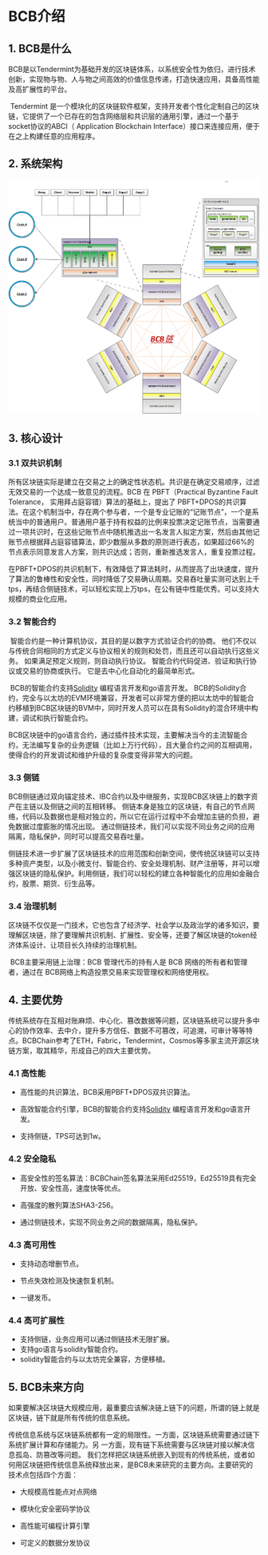 # BCB介绍

## 1. BCB是什么

​        BCB是以Tendermint为基础开发的区块链体系，以系统安全性为依归，进行技术创新，实现物与物、人与物之间高效的价值信息传递，打造快速应用，具备高性能及高扩展性的平台。

​        Tendermint 是一个模块化的区块链软件框架，支持开发者个性化定制自己的区块链，它提供了一个已存在的包含网络层和共识层的通用引擎，通过一个基于socket协议的ABCI（ Application  Blockchain  Interface）接口来连接应用，便于在之上构建任意的应用程序。 

## 2. 系统架构

<img src=".\p\BCB-arch-3.png" style="zoom:75%;" />

## 3. 核心设计

### 3.1 双共识机制

​        所有区块链实际是建立在交易之上的确定性状态机。共识是在确定交易顺序，过滤无效交易的一个达成一致意见的流程。BCB 在 PBFT（Practical Byzantine Fault Tolerance， 实用拜占庭容错）算法的基础上，提出了 PBFT+DPOS的共识算法。在这个机制当中，存在两个参与者，一个是专业记账的“记账节点”，一个是系统当中的普通用户。普通用户基于持有权益的比例来投票决定记账节点，当需要通过一项共识时，在这些记账节点中随机推选出一名发言人拟定方案，然后由其他记账节点根据拜占庭容错算法，即少数服从多数的原则进行表态，如果超过66%的节点表示同意发言人方案，则共识达成；否则，重新推选发言人，重复投票过程。

​       在PBFT+DPOS的共识机制下，有效降低了算法耗时，从而提高了出块速度，提升了算法的鲁棒性和安全性，同时降低了交易确认周期。交易吞吐量实测可达到上千tps，再结合侧链技术，可以轻松实现上万tps，在公有链中性能优秀。可以支持大规模的商业化应用。

### 3.2 智能合约

​        智能合约是一种计算机协议，其目的是以数字方式验证合约的协商。 他们不仅以与传统合同相同的方式定义与协议相关的规则和处罚，而且还可以自动执行这些义务。 如果满足预定义规则，则自动执行协议。 智能合约代码促进、验证和执行协议或交易的协商或执行。 它是去中心化自动化的最简单形式。

​        BCB的智能合约支持[Solidity](https://en.wikipedia.org/wiki/Solidity) 编程语言开发和go语言开发。 BCB的Solidity合约，完全与以太坊的EVM环境兼容，开发者可以非常方便的把以太坊中的智能合约移植到BCB区块链的BVM中，同时开发人员可以在具有Solidity的混合环境中构建，调试和执行智能合约。

​      BCB区块链中的go语言合约，通过插件技术实现，主要解决当今的主流智能合约，无法编写复杂的业务逻辑（比如上万行代码），且大量合约之间的互相调用，使得合约的开发调试和维护升级的复杂度变得非常大的问题。

### 3.3 侧链

​       BCB侧链通过双向锚定技术、IBC合约以及中继服务，实现BCB区块链上的数字资产在主链以及侧链之间的互相转移。  侧链本身是独立的区块链，有自己的节点网络，代码以及数据也是相对独立的，所以它在运行过程中不会增加主链的负担，避免数据过度膨胀的情况出现。 通过侧链技术，我们可以实现不同业务之间的应用隔离，隐私保护，同时可以提高交易吞吐量。 

​        侧链技术进一步扩展了区块链技术的应用范围和创新空间，使传统区块链可以支持多种资产类型，以及小微支付、智能合约、安全处理机制、财产注册等，并可以增强区块链的隐私保护。利用侧链，我们可以轻松的建立各种智能化的应用如金融合约，股票、期货、衍生品等。 

### 3.4 治理机制

​       区块链不仅仅是一门技术，它也包含了经济学、社会学以及政治学的诸多知识，要理解区块链，除了要理解共识机制、扩展性、安全等，还要了解区块链的token经济体系设计、让项目长久持续的治理机制。

​        BCB主要采用链上治理：BCB 管理代币的持有人是 BCB 网络的所有者和管理者，通过在 BCB网络上构造投票交易来实现管理权和网络使用权。

## 4. 主要优势

​        传统系统存在互相对账麻烦、中心化、篡改数据等问题，区块链系统可以提升多中⼼的协作效率、去中介，提升多⽅信任、数据不可篡改，可追溯，可审计等等特点。
​        BCBChain参考了ETH，Fabric，Tendermint，Cosmos等多家主流开源区块链方案，取其精华，形成自己的四大主要优势。

### 4.1 高性能

- 高性能的共识算法，BCB采用PBFT+DPOS双共识算法。

- 高效智能合约引擎，BCB的智能合约支持[Solidity](https://en.wikipedia.org/wiki/Solidity) 编程语言开发和go语言开发。

- 支持侧链，TPS可达到1w。

### 4.2 安全隐私

- 高安全性的签名算法：BCBChain签名算法采用Ed25519，Ed25519具有完全开放、安全性高，速度快等优点。
- 高强度的散列算法SHA3-256。

- 通过侧链技术，实现不同业务之间的数据隔离，隐私保护。

### 4.3 高可用性

- 支持动态增删节点。
- 节点失效检测及快速恢复机制。

- 一键发币。

### 4.4 高可扩展性

- 支持侧链，业务应用可以通过侧链技术无限扩展。
- 支持go语言与solidity智能合约。
- solidity智能合约与以太坊完全兼容，方便移植。



## 5. BCB未来方向

​        如果要解决区块链⼤规模应⽤，最重要应该解决链上链下的问题，所谓的链上就是区块链，链下就是所有传统的信息系统。

​        传统信息系统与区块链系统都有⼀定的局限性。⼀⽅⾯，区块链系统需要通过链下系统扩展计算和存储能⼒。另 ⼀⽅⾯，现有链下系统需要与区块链对接以解决信息孤岛、防篡改等问题。 我们怎样把区块链系统嵌入到现有的传统系统，或者如何用区块链把传统信息系统释放出来，是BCB未来研究的主要方向。主要研究的技术点包括四个方面：

- 大规模高性能点对点网络

- 模块化安全密码学协议

- 高性能可编程计算引擎

- 可定义的数据分发协议